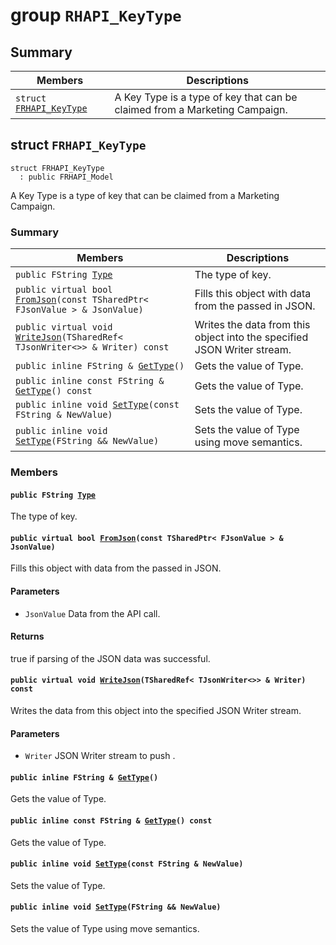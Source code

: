 # group `RHAPI_KeyType` <a id="group__RHAPI__KeyType"></a>

## Summary

 Members                        | Descriptions                                
--------------------------------|---------------------------------------------
`struct `[`FRHAPI_KeyType`](#structFRHAPI__KeyType) | A Key Type is a type of key that can be claimed from a Marketing Campaign.

## struct `FRHAPI_KeyType` <a id="structFRHAPI__KeyType"></a>

```
struct FRHAPI_KeyType
  : public FRHAPI_Model
```

A Key Type is a type of key that can be claimed from a Marketing Campaign.

### Summary

 Members                        | Descriptions                                
--------------------------------|---------------------------------------------
`public FString `[`Type`](#structFRHAPI__KeyType_1a2651c7c2d1777a2fc76694ce1d194fde) | The type of key.
`public virtual bool `[`FromJson`](#structFRHAPI__KeyType_1a5633335230c27b84a37bd61f7d099f14)`(const TSharedPtr< FJsonValue > & JsonValue)` | Fills this object with data from the passed in JSON.
`public virtual void `[`WriteJson`](#structFRHAPI__KeyType_1a861e4a71e6073d69709c22241243be2c)`(TSharedRef< TJsonWriter<>> & Writer) const` | Writes the data from this object into the specified JSON Writer stream.
`public inline FString & `[`GetType`](#structFRHAPI__KeyType_1a6246f2efe400fcd0ef63b8cea89b836a)`()` | Gets the value of Type.
`public inline const FString & `[`GetType`](#structFRHAPI__KeyType_1ae2f4df1be8a30aa99befe068994848ed)`() const` | Gets the value of Type.
`public inline void `[`SetType`](#structFRHAPI__KeyType_1a226dd08eb7860a5039e68572698f852b)`(const FString & NewValue)` | Sets the value of Type.
`public inline void `[`SetType`](#structFRHAPI__KeyType_1a191abc9192c5780495c18c204b83cdf6)`(FString && NewValue)` | Sets the value of Type using move semantics.

### Members

#### `public FString `[`Type`](#structFRHAPI__KeyType_1a2651c7c2d1777a2fc76694ce1d194fde) <a id="structFRHAPI__KeyType_1a2651c7c2d1777a2fc76694ce1d194fde"></a>

The type of key.

#### `public virtual bool `[`FromJson`](#structFRHAPI__KeyType_1a5633335230c27b84a37bd61f7d099f14)`(const TSharedPtr< FJsonValue > & JsonValue)` <a id="structFRHAPI__KeyType_1a5633335230c27b84a37bd61f7d099f14"></a>

Fills this object with data from the passed in JSON.

#### Parameters
* `JsonValue` Data from the API call.

#### Returns
true if parsing of the JSON data was successful.

#### `public virtual void `[`WriteJson`](#structFRHAPI__KeyType_1a861e4a71e6073d69709c22241243be2c)`(TSharedRef< TJsonWriter<>> & Writer) const` <a id="structFRHAPI__KeyType_1a861e4a71e6073d69709c22241243be2c"></a>

Writes the data from this object into the specified JSON Writer stream.

#### Parameters
* `Writer` JSON Writer stream to push .

#### `public inline FString & `[`GetType`](#structFRHAPI__KeyType_1a6246f2efe400fcd0ef63b8cea89b836a)`()` <a id="structFRHAPI__KeyType_1a6246f2efe400fcd0ef63b8cea89b836a"></a>

Gets the value of Type.

#### `public inline const FString & `[`GetType`](#structFRHAPI__KeyType_1ae2f4df1be8a30aa99befe068994848ed)`() const` <a id="structFRHAPI__KeyType_1ae2f4df1be8a30aa99befe068994848ed"></a>

Gets the value of Type.

#### `public inline void `[`SetType`](#structFRHAPI__KeyType_1a226dd08eb7860a5039e68572698f852b)`(const FString & NewValue)` <a id="structFRHAPI__KeyType_1a226dd08eb7860a5039e68572698f852b"></a>

Sets the value of Type.

#### `public inline void `[`SetType`](#structFRHAPI__KeyType_1a191abc9192c5780495c18c204b83cdf6)`(FString && NewValue)` <a id="structFRHAPI__KeyType_1a191abc9192c5780495c18c204b83cdf6"></a>

Sets the value of Type using move semantics.

